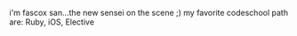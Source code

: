i'm fascox san...the new sensei on the scene ;)
my favorite codeschool path are: Ruby, iOS, Elective
